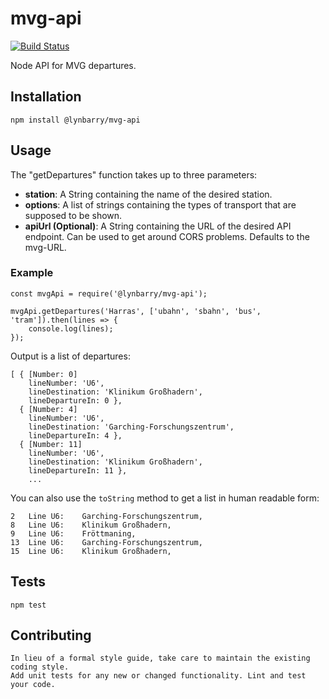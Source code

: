 mvg-api
=======

[![Build Status](https://travis-ci.org/Lynbarry/mvg-api.svg?branch=master)](https://travis-ci.org/Lynbarry/mvg-api)

Node API for MVG departures.

## Installation

    npm install @lynbarry/mvg-api


## Usage

The "getDepartures" function takes up to three parameters:
* __station__: A String containing the name of the desired station.
* __options__: A list of strings containing the types of transport that are supposed to be shown.
* __apiUrl (Optional)__: A String containing the URL of the desired API endpoint. Can be used to get around CORS problems. Defaults to the mvg-URL.

### Example


    const mvgApi = require('@lynbarry/mvg-api');

    mvgApi.getDepartures('Harras', ['ubahn', 'sbahn', 'bus', 'tram']).then(lines => {
        console.log(lines);
    });


Output is a list of departures:

```
[ { [Number: 0]
    lineNumber: 'U6',
    lineDestination: 'Klinikum Großhadern',
    lineDepartureIn: 0 },
  { [Number: 4]
    lineNumber: 'U6',
    lineDestination: 'Garching-Forschungszentrum',
    lineDepartureIn: 4 },
  { [Number: 11]
    lineNumber: 'U6',
    lineDestination: 'Klinikum Großhadern',
    lineDepartureIn: 11 },
    ...
```

You can also use the `toString` method to get a list in human readable form:

```
2	Line U6:	Garching-Forschungszentrum,
8	Line U6:	Klinikum Großhadern,
9	Line U6:	Fröttmaning,
13	Line U6:	Garching-Forschungszentrum,
15	Line U6:	Klinikum Großhadern,
```

## Tests

    npm test

## Contributing

    In lieu of a formal style guide, take care to maintain the existing coding style.
    Add unit tests for any new or changed functionality. Lint and test your code. 